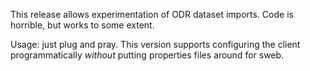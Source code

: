 
This release allows experimentation of ODR dataset imports. Code is horrible, but works to some extent.

Usage: just plug and pray.
This version supports configuring the client programmatically _without_ putting properties files around for sweb.
